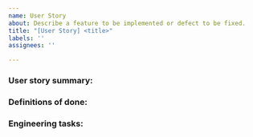 ```yaml
---
name: User Story
about: Describe a feature to be implemented or defect to be fixed.
title: "[User Story] <title>"
labels: ''
assignees: ''

---
```


### User story summary:
<!-- Should include Role/Goal/Benefit. -->

### Definitions of done:
<!-- Concrete description of how the user story will be validated. Can contain specific examples of expected behaviours. -->

### Engineering tasks:
<!--
The tasks that need to be accomplished to build and validate the user story:
1. step 1
1. step 2
1. step 3...
-->
